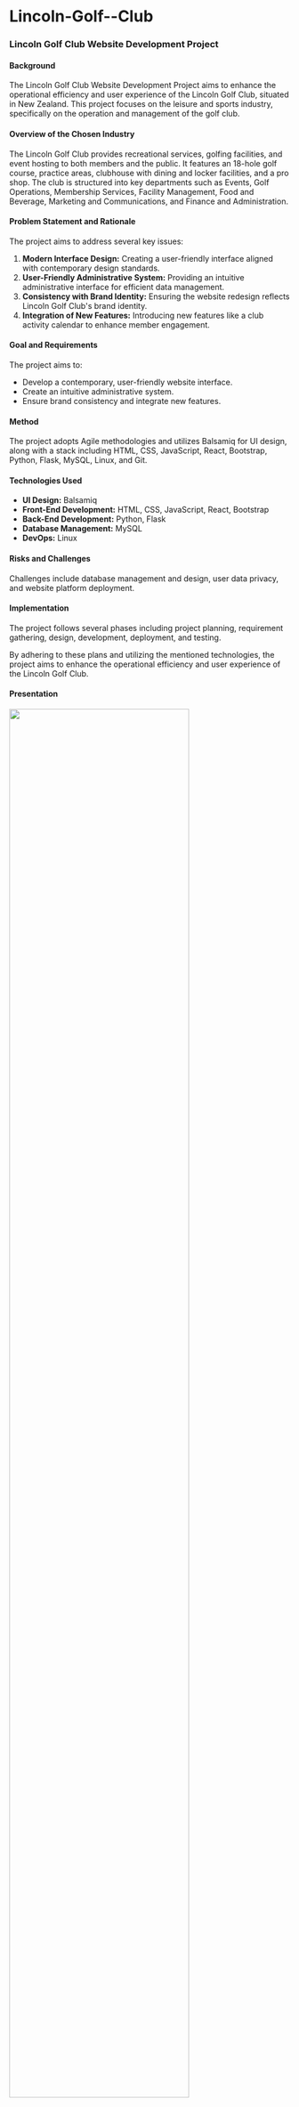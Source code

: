 # Lincoln-Golf--Club

### Lincoln Golf Club Website Development Project

#### Background

The Lincoln Golf Club Website Development Project aims to enhance the operational efficiency and user experience of the Lincoln Golf Club, situated in New Zealand. This project focuses on the leisure and sports industry, specifically on the operation and management of the golf club.

#### Overview of the Chosen Industry

The Lincoln Golf Club provides recreational services, golfing facilities, and event hosting to both members and the public. It features an 18-hole golf course, practice areas, clubhouse with dining and locker facilities, and a pro shop. The club is structured into key departments such as Events, Golf Operations, Membership Services, Facility Management, Food and Beverage, Marketing and Communications, and Finance and Administration.

#### Problem Statement and Rationale

The project aims to address several key issues:

1. **Modern Interface Design:** Creating a user-friendly interface aligned with contemporary design standards.
2. **User-Friendly Administrative System:** Providing an intuitive administrative interface for efficient data management.
3. **Consistency with Brand Identity:** Ensuring the website redesign reflects Lincoln Golf Club's brand identity.
4. **Integration of New Features:** Introducing new features like a club activity calendar to enhance member engagement.

#### Goal and Requirements

The project aims to:

- Develop a contemporary, user-friendly website interface.
- Create an intuitive administrative system.
- Ensure brand consistency and integrate new features.

#### Method

The project adopts Agile methodologies and utilizes Balsamiq for UI design, along with a stack including HTML, CSS, JavaScript, React, Bootstrap, Python, Flask, MySQL, Linux, and Git.

#### Technologies Used

- **UI Design:** Balsamiq
- **Front-End Development:** HTML, CSS, JavaScript, React, Bootstrap
- **Back-End Development:** Python, Flask
- **Database Management:** MySQL
- **DevOps:** Linux

#### Risks and Challenges

Challenges include database management and design, user data privacy, and website platform deployment.

#### Implementation

The project follows several phases including project planning, requirement gathering, design, development, deployment, and testing.

By adhering to these plans and utilizing the mentioned technologies, the project aims to enhance the operational efficiency and user experience of the Lincoln Golf Club.

#### Presentation
<img src="websitenew.png" width=80% height=80%>   

<img src="website.png" width=80% height=80%>   

